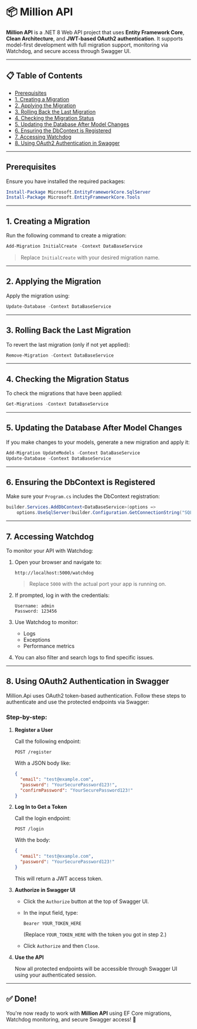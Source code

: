 # 📦 Million API

**Million API** is a .NET 8 Web API project that uses **Entity Framework Core**, **Clean Architecture**, and **JWT-based OAuth2 authentication**. It supports model-first development with full migration support, monitoring via Watchdog, and secure access through Swagger UI.

---

## 📋 Table of Contents

- [Prerequisites](#prerequisites)
- [1. Creating a Migration](#1-creating-a-migration)
- [2. Applying the Migration](#2-applying-the-migration)
- [3. Rolling Back the Last Migration](#3-rolling-back-the-last-migration)
- [4. Checking the Migration Status](#4-checking-the-migration-status)
- [5. Updating the Database After Model Changes](#5-updating-the-database-after-model-changes)
- [6. Ensuring the DbContext is Registered](#6-ensuring-the-dbcontext-is-registered)
- [7. Accessing Watchdog](#7-accessing-watchdog)
- [8. Using OAuth2 Authentication in Swagger](#8-using-oauth2-authentication-in-swagger)

---

## Prerequisites

Ensure you have installed the required packages:

```powershell
Install-Package Microsoft.EntityFrameworkCore.SqlServer
Install-Package Microsoft.EntityFrameworkCore.Tools
```

---

## 1. Creating a Migration

Run the following command to create a migration:

```powershell
Add-Migration InitialCreate -Context DataBaseService
```

> Replace `InitialCreate` with your desired migration name.

---

## 2. Applying the Migration

Apply the migration using:

```powershell
Update-Database -Context DataBaseService
```

---

## 3. Rolling Back the Last Migration

To revert the last migration (only if not yet applied):

```powershell
Remove-Migration -Context DataBaseService
```

---

## 4. Checking the Migration Status

To check the migrations that have been applied:

```powershell
Get-Migrations -Context DataBaseService
```

---

## 5. Updating the Database After Model Changes

If you make changes to your models, generate a new migration and apply it:

```powershell
Add-Migration UpdateModels -Context DataBaseService
Update-Database -Context DataBaseService
```

---

## 6. Ensuring the DbContext is Registered

Make sure your `Program.cs` includes the DbContext registration:

```csharp
builder.Services.AddDbContext<DataBaseService>(options =>
    options.UseSqlServer(builder.Configuration.GetConnectionString("SQLServerConnectionString")));
```

---

## 7. Accessing Watchdog

To monitor your API with Watchdog:

1. Open your browser and navigate to:
   ```
   http://localhost:5000/watchdog
   ```
   > Replace `5000` with the actual port your app is running on.

2. If prompted, log in with the credentials:
   ```
   Username: admin
   Password: 123456
   ```

3. Use Watchdog to monitor:
   - Logs
   - Exceptions
   - Performance metrics

4. You can also filter and search logs to find specific issues.

---

## 8. Using OAuth2 Authentication in Swagger

Million.Api uses OAuth2 token-based authentication. Follow these steps to authenticate and use the protected endpoints via Swagger:

### Step-by-step:

1. **Register a User**

   Call the following endpoint:
   ```
   POST /register
   ```

   With a JSON body like:

   ```json
   {
     "email": "test@example.com",
     "password": "YourSecurePassword123!",
     "confirmPassword": "YourSecurePassword123!"
   }
   ```

2. **Log In to Get a Token**

   Call the login endpoint:
   ```
   POST /login
   ```

   With the body:

   ```json
   {
     "email": "test@example.com",
     "password": "YourSecurePassword123!"
   }
   ```

   This will return a JWT access token.

3. **Authorize in Swagger UI**

   - Click the `Authorize` button at the top of Swagger UI.
   - In the input field, type:
     ```
     Bearer YOUR_TOKEN_HERE
     ```
     (Replace `YOUR_TOKEN_HERE` with the token you got in step 2.)

   - Click `Authorize` and then `Close`.

4. **Use the API**

   Now all protected endpoints will be accessible through Swagger UI using your authenticated session.

---

## ✅ Done!

You're now ready to work with **Million API** using EF Core migrations, Watchdog monitoring, and secure Swagger access! 🚀
